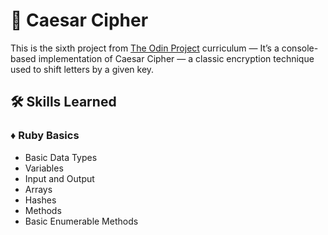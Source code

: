 # 🔑 Caesar Cipher

This is the sixth project from [The Odin Project](https://github.com/TheOdinProject) curriculum — It’s a console-based implementation of Caesar Cipher — a classic encryption technique used to shift letters by a given key.

## 🛠️ Skills Learned

### ♦️ Ruby Basics

- Basic Data Types
- Variables
- Input and Output
- Arrays
- Hashes
- Methods
- Basic Enumerable Methods
